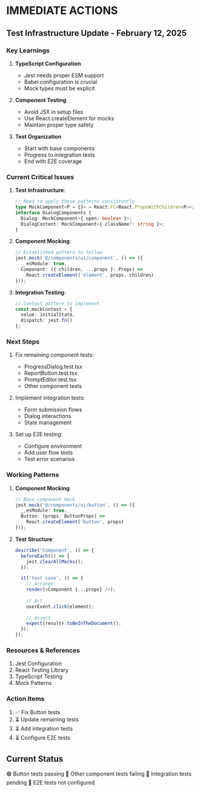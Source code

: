 # IMMEDIATE ACTIONS

## Test Infrastructure Update - February 12, 2025

### Key Learnings
1. **TypeScript Configuration**
   - Jest needs proper ESM support
   - Babel configuration is crucial
   - Mock types must be explicit

2. **Component Testing**
   - Avoid JSX in setup files
   - Use React.createElement for mocks
   - Maintain proper type safety

3. **Test Organization**
   - Start with base components
   - Progress to integration tests
   - End with E2E coverage

### Current Critical Issues
1. **Test Infrastructure**:
   ```typescript
   // Need to apply these patterns consistently
   type MockComponent<P = {}> = React.FC<React.PropsWithChildren<P>>;
   interface DialogComponents {
     Dialog: MockComponent<{ open: boolean }>;
     DialogContent: MockComponent<{ className?: string }>;
   }
   ```

2. **Component Mocking**:
   ```typescript
   // Established pattern to follow
   jest.mock('@/components/ui/component', () => ({
     __esModule: true,
     Component: ({ children, ...props }: Props) => 
       React.createElement('element', props, children)
   }));
   ```

3. **Integration Testing**:
   ```typescript
   // Context pattern to implement
   const mockContext = {
     value: initialState,
     dispatch: jest.fn()
   };
   ```

### Next Steps
1. Fix remaining component tests:
   - ProgressDialog.test.tsx
   - ReportButton.test.tsx
   - PromptEditor.test.tsx
   - Other component tests

2. Implement integration tests:
   - Form submission flows
   - Dialog interactions
   - State management

3. Set up E2E testing:
   - Configure environment
   - Add user flow tests
   - Test error scenarios

### Working Patterns
1. **Component Mocking**:
   ```typescript
   // Base component mock
   jest.mock('@/components/ui/button', () => ({
     __esModule: true,
     Button: (props: ButtonProps) => 
       React.createElement('button', props)
   }));
   ```

2. **Test Structure**:
   ```typescript
   describe('Component', () => {
     beforeEach(() => {
       jest.clearAllMocks();
     });

     it('test case', () => {
       // Arrange
       render(<Component {...props} />);
       
       // Act
       userEvent.click(element);
       
       // Assert
       expect(result).toBeInTheDocument();
     });
   });
   ```

### Resources & References
1. Jest Configuration
2. React Testing Library
3. TypeScript Testing
4. Mock Patterns

### Action Items
1. ✅ Fix Button tests
2. ⏳ Update remaining tests
3. ⏳ Add integration tests
4. ⏳ Configure E2E tests

## Current Status
🟢 Button tests passing
🔴 Other component tests failing
🔴 Integration tests pending
🔴 E2E tests not configured